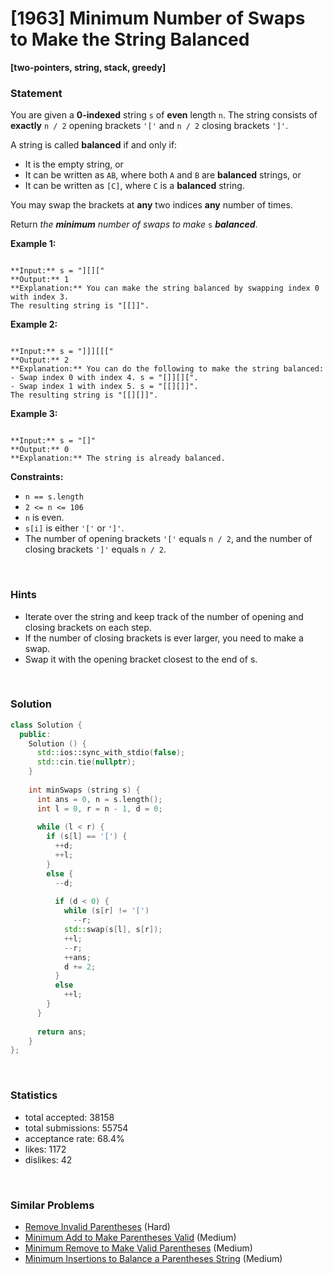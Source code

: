 # [1963] Minimum Number of Swaps to Make the String Balanced

**[two-pointers, string, stack, greedy]**

### Statement

You are given a **0-indexed** string `s` of **even** length `n`. The string consists of **exactly** `n / 2` opening brackets `'['` and `n / 2` closing brackets `']'`.

A string is called **balanced** if and only if:

* It is the empty string, or
* It can be written as `AB`, where both `A` and `B` are **balanced** strings, or
* It can be written as `[C]`, where `C` is a **balanced** string.



You may swap the brackets at **any** two indices **any** number of times.

Return *the **minimum** number of swaps to make* `s` ***balanced***.


**Example 1:**

```

**Input:** s = "][]["
**Output:** 1
**Explanation:** You can make the string balanced by swapping index 0 with index 3.
The resulting string is "[[]]".

```

**Example 2:**

```

**Input:** s = "]]][[["
**Output:** 2
**Explanation:** You can do the following to make the string balanced:
- Swap index 0 with index 4. s = "[]][][".
- Swap index 1 with index 5. s = "[[][]]".
The resulting string is "[[][]]".

```

**Example 3:**

```

**Input:** s = "[]"
**Output:** 0
**Explanation:** The string is already balanced.

```

**Constraints:**
* `n == s.length`
* `2 <= n <= 106`
* `n` is even.
* `s[i]` is either `'['` or `']'`.
* The number of opening brackets `'['` equals `n / 2`, and the number of closing brackets `']'` equals `n / 2`.


<br>

### Hints

- Iterate over the string and keep track of the number of opening and closing brackets on each step.
- If the number of closing brackets is ever larger, you need to make a swap.
- Swap it with the opening bracket closest to the end of s.

<br>

### Solution

```cpp
class Solution {
  public:
    Solution () {
      std::ios::sync_with_stdio(false);
      std::cin.tie(nullptr);
    }
  
    int minSwaps (string s) {
      int ans = 0, n = s.length();
      int l = 0, r = n - 1, d = 0;
      
      while (l < r) {
        if (s[l] == '[') {
          ++d;
          ++l;
        }
        else {
          --d;
          
          if (d < 0) {
            while (s[r] != '[')
              --r;
            std::swap(s[l], s[r]);
            ++l;
            --r;
            ++ans;
            d += 2;
          }
          else
            ++l;
        }
      }
      
      return ans;
    }
};
```

<br>

### Statistics

- total accepted: 38158
- total submissions: 55754
- acceptance rate: 68.4%
- likes: 1172
- dislikes: 42

<br>

### Similar Problems

- [Remove Invalid Parentheses](https://leetcode.com/problems/remove-invalid-parentheses) (Hard)
- [Minimum Add to Make Parentheses Valid](https://leetcode.com/problems/minimum-add-to-make-parentheses-valid) (Medium)
- [Minimum Remove to Make Valid Parentheses](https://leetcode.com/problems/minimum-remove-to-make-valid-parentheses) (Medium)
- [Minimum Insertions to Balance a Parentheses String](https://leetcode.com/problems/minimum-insertions-to-balance-a-parentheses-string) (Medium)
